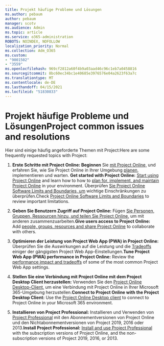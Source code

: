 ```yaml
---
title: Projekt häufige Probleme und Lösungen
ms.author: pebaum
author: pebaum
manager: scotv
ms.audience: Admin
ms.topic: article
ms.service: o365-administration
ROBOTS: NOINDEX, NOFOLLOW
localization_priority: Normal
ms.collection: Adm_O365
ms.custom:
- "9001502"
- "3559"
ms.openlocfilehash: 969cf2812a60f4b9a03aad46c96c1eb7a0458816
ms.sourcegitcommit: 8bc60ec34bc1e40685e3976576e04a2623f63a7c
ms.translationtype: MT
ms.contentlocale: de-DE
ms.lasthandoff: 04/15/2021
ms.locfileid: "51830833"
---
```

# <a name="project-common-issues-and-resolutions"></a><span data-ttu-id="b1cda-102">Projekt häufige Probleme und Lösungen</span><span class="sxs-lookup"><span data-stu-id="b1cda-102">Project common issues and resolutions</span></span>

<span data-ttu-id="b1cda-103">Hier sind einige häufig angeforderte Themen mit Project:</span><span class="sxs-lookup"><span data-stu-id="b1cda-103">Here are some frequently requested topics with Project:</span></span>

1. <span data-ttu-id="b1cda-104">**Erste Schritte mit Project Online: Beginnen** Sie [mit Project Online,](https://docs.microsoft.com/ProjectOnline/get-started-with-project-online) und erfahren Sie, wie Sie Project Online in Ihrer Umgebung [planen,](https://docs.microsoft.com/projectonline/project-online) implementieren und warten.  </span><span class="sxs-lookup"><span data-stu-id="b1cda-104">**Get started with Project Online:**  [Start using Project Online](https://docs.microsoft.com/ProjectOnline/get-started-with-project-online) and learn how to how to [plan for, implement, and maintain Project Online](https://docs.microsoft.com/projectonline/project-online) in your environment.</span></span> <span data-ttu-id="b1cda-105">Überprüfen [Sie Project Online Software Limits and Boundaries, um](https://docs.microsoft.com/ProjectOnline/project-online-software-boundaries-and-limits) wichtige Einschränkungen zu überprüfen.</span><span class="sxs-lookup"><span data-stu-id="b1cda-105">Check [Project Online Software Limits and Boundaries](https://docs.microsoft.com/ProjectOnline/project-online-software-boundaries-and-limits) to review important limitations.</span></span>

2. <span data-ttu-id="b1cda-106">**Geben Sie Benutzern Zugriff auf Project Online:** Fügen [Sie Personen, Gruppen, Ressourcen hinzu, und teilen Sie Project Online,](https://docs.microsoft.com/projectonline/step-2-add-people-to-project-online) um mit anderen zusammenzuarbeiten.</span><span class="sxs-lookup"><span data-stu-id="b1cda-106">**Give users access to Project Online:** Add [people, groups, resources and share Project Online](https://docs.microsoft.com/projectonline/step-2-add-people-to-project-online) to collaborate with others.</span></span> 

3. <span data-ttu-id="b1cda-107">**Optimieren der Leistung von Project Web App (PWA) in Project Online:** Überprüfen Sie die Auswirkungen auf die Leistung und die [Tradeoffs](https://docs.microsoft.com/projectonline/tune-project-online-performance) einiger der gängigsten Project Web App-Einstellungen.</span><span class="sxs-lookup"><span data-stu-id="b1cda-107">**Tune Project Web App (PWA) performance in Project Online:** Review the [performance impact and tradeoffs](https://docs.microsoft.com/projectonline/tune-project-online-performance) of some of the most common Project Web App settings.</span></span>

4. <span data-ttu-id="b1cda-108">**Stellen Sie eine Verbindung mit Project Online mit dem Project Desktop Client herzustellen:** Verwenden Sie den [Project Online Desktop-Client,](https://docs.microsoft.com/projectonline/connect-to-project-online-with-the-project-online-desktop-client) um eine Verbindung mit Project Online in Ihrer Microsoft 365-Umgebung herzustellen.</span><span class="sxs-lookup"><span data-stu-id="b1cda-108">**Connect to Project Online with the Project Desktop Client:** Use the [Project Online Desktop client](https://docs.microsoft.com/projectonline/connect-to-project-online-with-the-project-online-desktop-client) to connect to Project Online in your Microsoft 365 environment.</span></span> 

5. <span data-ttu-id="b1cda-109">**Installieren von Project Professional:** Installieren und Verwenden von [Project Professional](https://support.office.com/article/install-project-7059249b-d9fe-4d61-ab96-5c5bf435f281) mit den Abonnementversionen von Project Online und den Nichtabonnementversionen von Project 2019, 2016 oder 2013.</span><span class="sxs-lookup"><span data-stu-id="b1cda-109">**Install Project Professional:** [Install and use Project Professional](https://support.office.com/article/install-project-7059249b-d9fe-4d61-ab96-5c5bf435f281) with the subscription versions of Project Online, and the non-subscription versions of Project 2019, 2016, or 2013.</span></span>
